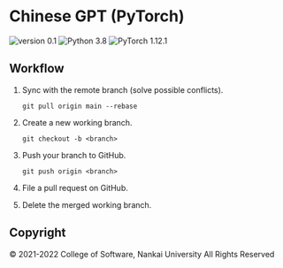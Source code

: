 # Chinese GPT (PyTorch)

![version 0.1](https://img.shields.io/badge/version-0.1-3776AB)
![Python 3.8](https://img.shields.io/badge/Python-3.8-3776AB?logo=python&logoColor=white)
![PyTorch 1.12.1](https://img.shields.io/badge/PyTorch-1.12.1-EE4C2C?logo=pytorch&logoColor=white)

## Workflow

1. Sync with the remote branch (solve possible conflicts).

   ```
   git pull origin main --rebase
   ```

2. Create a new working branch.

   ```
   git checkout -b <branch>
   ```

3. Push your branch to GitHub.

   ```
   git push origin <branch>
   ```

4. File a pull request on GitHub.
5. Delete the merged working branch.

## Copyright

© 2021-2022 College of Software, Nankai University All Rights Reserved
